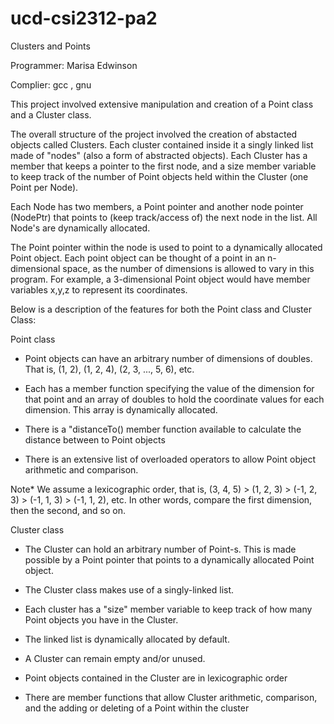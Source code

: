 # ucd-csi2312-pa2
Clusters and Points


Programmer: Marisa Edwinson

Complier: gcc , gnu

This project involved extensive manipulation and creation of a Point class and a Cluster class. 

The overall structure of the project involved the creation of abstacted objects called Clusters. Each cluster contained inside it a singly linked list made of "nodes" (also a form of abstracted objects). Each 
Cluster has a member that keeps a pointer to the first node, and a size member variable to keep track of the number of Point objects held within the Cluster (one Point per Node). 

Each Node has two members, a Point pointer and another node pointer (NodePtr) that points to (keep track/access of) the next node in the list. All Node's are dynamically allocated. 

The Point pointer within the node is used to point to a dynamically allocated Point object. Each point object can be thought of a point in an n-dimensional space, as the number of dimensions is allowed to vary in this program. For example, a 3-dimensional Point object would have member variables x,y,z to represent its coordinates.

Below is a description of the features for both the Point class and Cluster Class:


Point class

-  Point objects can have an arbitrary number of dimensions of doubles. That is, (1, 2), (1, 2, 4), (2, 3, ..., 5, 6), etc. 

-  Each has a member function specifying the value of the dimension for that point and an array of doubles to hold the coordinate values for each dimension. This array is dynamically allocated.
 
-  There is a "distanceTo() member function available to calculate the distance between to Point objects
 
-  There is an extensive list of overloaded operators to allow Point object arithmetic and comparison. 

Note*       We assume a lexicographic order, that is, (3, 4, 5) > (1, 2, 3) > (-1, 2, 3) > (-1, 1, 3) > (-1, 1, 2), etc. In other words, compare the first dimension, then the second, and so on.




Cluster class

-    The Cluster can hold an arbitrary number of Point-s. This is made possible by a Point pointer that points to a dynamically allocated Point object. 
   
-   The Cluster class makes use of a singly-linked list.

-   Each cluster has a "size" member variable to keep track of how many Point objects you have in the Cluster.

-   The linked list is dynamically allocated by default.

-   A Cluster can remain empty and/or unused.

-   Point objects contained in the Cluster are in lexicographic order 

-   There are member functions that allow Cluster arithmetic, comparison, and the adding or deleting of a Point within the cluster



